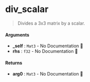 # div\_scalar

>  Divides a 3x3 matrix by a scalar.

#### Arguments

- **\_self** : `Mat3` \- No Documentation 🚧
- **rhs** : `f32` \- No Documentation 🚧

#### Returns

- **arg0** : `Mat3` \- No Documentation 🚧